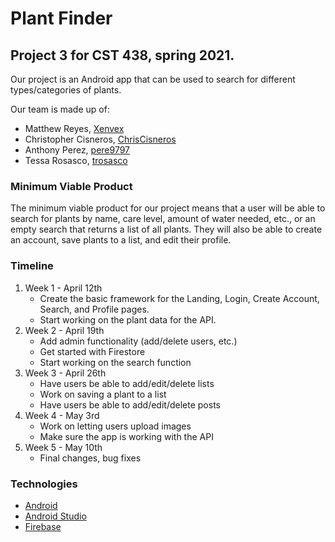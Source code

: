 # Plant Finder
## Project 3 for CST 438, spring 2021.

Our project is an Android app that can be used to search for different types/categories of plants. 

Our team is made up of: 
* Matthew Reyes, [Xenvex](https://github.com/Xenvex)
* Christopher Cisneros, [ChrisCisneros](https://github.com/ChrisCisneros)
* Anthony Perez, [pere9797](https://github.com/pere9797)
* Tessa Rosasco, [trosasco](https://github.com/trosasco)

### Minimum Viable Product

The minimum viable product for our project means that a user will be able to search for plants by name, care level, amount of water needed, etc., or an empty search that returns a list of all plants. They will also be able to create an account, save plants to a list, and edit their profile. 

### Timeline

1. Week 1 - April 12th
    - Create the basic framework for the Landing, Login, Create Account, Search, and Profile pages.
    - Start working on the plant data for the API.
2. Week 2 - April 19th
    - Add admin functionality (add/delete users, etc.)
    - Get started with Firestore
    - Start working on the search function
3. Week 3 - April 26th
    - Have users be able to add/edit/delete lists
    - Work on saving a plant to a list
    - Have users be able to add/edit/delete posts
4. Week 4 - May 3rd
    - Work on letting users upload images
    - Make sure the app is working with the API
5. Week 5 - May 10th
    - Final changes, bug fixes

### Technologies

* [Android](https://www.android.com/)
* [Android Studio](https://developer.android.com/studio)
* [Firebase](https://firebase.google.com/)
